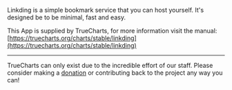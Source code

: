 Linkding is a simple bookmark service that you can host yourself. It's designed be to be minimal, fast and easy.

This App is supplied by TrueCharts, for more information visit the manual: [https://truecharts.org/charts/stable/linkding](https://truecharts.org/charts/stable/linkding)

---

TrueCharts can only exist due to the incredible effort of our staff.
Please consider making a [donation](https://truecharts.org/sponsor) or contributing back to the project any way you can!
